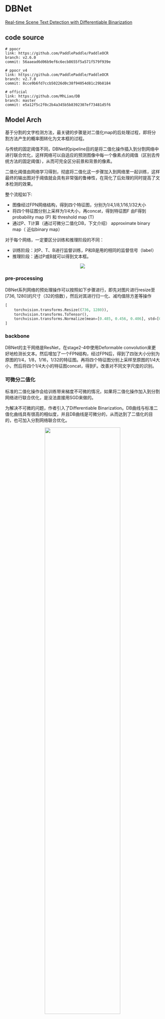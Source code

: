 # DBNet
[Real-time Scene Text Detection with Differentiable Binarization](https://arxiv.org/abs/1911.08947)

## code source
```
# ppocr
link: https://github.com/PaddlePaddle/PaddleOCR
branch: v2.6.0
commit: 56aaead6d06b9ef6c6ecb8655f5a571f579f939e
```
```
# ppocr_v4
link: https://github.com/PaddlePaddle/PaddleOCR
branch: v2.7.0
commit: 8cce9b6fd7ccb50226d0c38f94054d81c29b8184
```
```
# official
link: https://github.com/MhLiao/DB
branch: master
commit: e5a12f5c2f0c2b4a345b5b8392307ef73481d5f6
```

## Model Arch

基于分割的文字检测方法，最关键的步骤是对二值化map的后处理过程，即将分割方法产生的概率图转化为文本框的过程。

与传统的固定阈值不同，DBNet的pipeline目的是将二值化操作插入到分割网络中进行联合优化，这样网络可以自适应的预测图像中每一个像素点的阈值（区别去传统方法的固定阈值），从而可完全区分前景和背景的像素。

二值化阈值由网络学习得到，彻底将二值化这一步骤加入到网络里一起训练，这样最终的输出图对于阈值就会具有非常强的鲁棒性，在简化了后处理的同时提高了文本检测的效果。

整个流程如下:

- 图像经过FPN网络结构，得到四个特征图，分别为1/4,1/8,1/16,1/32大小
- 将四个特征图分别上采样为1/4大小，再concat，得到特征图F
由F得到 probability map (P) 和 threshold map (T)
- 通过P、T计算（通过可微分二值化DB，下文介绍） approximate binary map（ 近似binary map）

对于每个网络，一定要区分训练和推理阶段的不同：

- 训练阶段：对P、T、B进行监督训练，P和B是用的相同的监督信号（label）
- 推理阶段：通过P或B就可以得到文本框。

<div  align="center">
<img src="../../../images/cv/text_detection/dbnet/arch.png">
</div>

### pre-processing
DBNet系列网络的预处理操作可以按照如下步骤进行，即先对图片进行resize至[736, 1280]的尺寸（32的倍数），然后对其进行归一化、减均值除方差等操作

```python
[
    torchvision.transforms.Resize((736, 1280)),
    torchvision.transforms.ToTensor(),
    torchvision.transforms.Normalize(mean=[0.485, 0.456, 0.406], std=[0.229, 0.224, 0.225],),
]
```

### backbone

DBNet的主干网络是ResNet，在stage2-4中使用Deformable convolution来更好地检测长文本。然后增加了一个FPN结构，经过FPN后，得到了四张大小分别为原图的1/4，1/8，1/16，1/32的特征图。再将四个特征图分别上采样至原图的1/4大小，然后将四个1/4大小的特征图concat，得到F。改善对不同文字尺度的识别。

### 可微分二值化
标准的二值化操作会给训练带来梯度不可微的情况，如果将二值化操作加入到分割网络进行联合优化，是没法直接用SGD来做的。

为解决不可微的问题，作者引入了Differentiable Binarization。DB曲线与标准二值化曲线具有很高的相似度，并且DB曲线是可微分的，从而达到了二值化的目的，也可加入分割网络联合优化。

<div  align="center">
<img src="../../../images/cv/text_detection/dbnet/db.png" width="70%" height="70%">
</div>

### head-DBHead

- probability map, w×h×1 , 代表像素点是文本的概率

- threshhold map, w×h×1, 每个像素点的阈值

- binary map, w×h×1, 由1,2计算得到，计算公式为DB公式


### post-processing

在推理时，采用概率图或近似二值图便可计算出文本框，为了方便，作者选择了概率图，这样在推理时便可删掉阈值分支。文本框的形成可分为三个步骤：

- 使用固定阈值（0.2）对概率图（或近似二值图）进行二值化，得到二值图

- 从二值图中得到连通区域（收缩文字区域）

- 将收缩文字区域按Vatti clipping算法的偏移系数D'进行扩张得到最终文本框


## Model Info

### 模型性能

| 模型  | 源码 | precision  | recall | Hmean | input size |
| :---: | :--: | :--: | :--: | :----: | :--------: |
|  dbnet_mobilenet_v3   | [ppocr](https://github.com/PaddlePaddle/PaddleOCR/blob/release/2.6/doc/doc_ch/algorithm_det_db.md) | 0.7729 | 0.7308 |   0.7512   |    train 640×640 <br/> val 736×1280    |
|  dbnet_mobilenet_v3 **vacc int8 kl_divergence**   | [ppocr](https://github.com/PaddlePaddle/PaddleOCR/blob/release/2.6/doc/doc_ch/algorithm_det_db.md) | 0.7723 |  0.6760 |   0.7210   |    736×1280     |
|  dbnet_resnet50_vd   | [ppocr](https://github.com/PaddlePaddle/PaddleOCR/blob/release/2.6/doc/doc_ch/algorithm_det_db.md) | 0.8641 |  0.7872 |   0.8238   |    train 640×640 <br/> val 736×1280     |
|  dbnet_resnet50_vd **vacc int8 kl_divergence**   | [ppocr](https://github.com/PaddlePaddle/PaddleOCR/blob/release/2.6/doc/doc_ch/algorithm_det_db.md) | 0.8218 |  0.8036 |   0.8126   |    736×1280     |
|  ch_PP_OCRv3_det   | [ppocr](https://github.com/PaddlePaddle/PaddleOCR/blob/release/2.7/doc/doc_ch/PP-OCRv3_introduction.md) | 0.5514 | 0.4006 |   0.4640   |    train 960×960 <br/> val 736×1280    |
|  ch_PP_OCRv4_det   | [ppocr](https://github.com/PaddlePaddle/PaddleOCR/blob/release/2.7/doc/doc_ch/PP-OCRv4_introduction.md) | 0.5215 | 0.4077 |   0.4577   |    train 640×640 <br/> val 736×1280    |
|  en_PP_OCRv3_det   | [ppocr](https://github.com/PaddlePaddle/PaddleOCR/blob/release/2.7/doc/doc_ch/PP-OCRv3_introduction.md) | 0.5202 | 0.4218 |   0.4658   |    train 960×960 <br/> val 736×1280    |
|  dbnet_resnet18_no_dcn | [MhLiao](https://github.com/MhLiao/DB) | 0.8484 |  	0.7085 |  	0.7722   |    train 640×640 <br/> val 736×1280     |
|  dbnet_resnet18_no_dcn | [MhLiao](https://github.com/MhLiao/DB) | 0.7579 |  	0.4580 |  	0.5720   |    val 640×640     |
|  dbnet_resnet18_no_dcn **vacc int8 percentile**| [MhLiao](https://github.com/MhLiao/DB) | 0.6158 |  	0.5340 |  	0.5710   |    640×640     |
|  dbnet_resnet50_no_dcn | [MhLiao](https://github.com/MhLiao/DB) | 0.8727 |  	0.7920 |  	0.8304   |    train 640×640 <br/> val 736×1280     |
|  dbnet_resnet50_no_dcn | [MhLiao](https://github.com/MhLiao/DB) | 0.8004 |  	0.6158 |  	0.6961   |   val 640×640     |
|  dbnet_resnet50_no_dcn **vacc int8 percentile**| [MhLiao](https://github.com/MhLiao/DB) | 0.7430 |  	0.6558 |  	0.6967   |    640×640     |
|  dbnet_resnet18_fpnc_1200e_icdar2015 | [mmocr](https://github.com/open-mmlab/mmocr/tree/main/configs/textdet/dbnet) | 0.8853 |  	0.7583 |  	0.8169   |   736x1280     |
|  dbnet_resnet18_fpnc_1200e_totaltext | [mmocr](https://github.com/open-mmlab/mmocr/tree/main/configs/textdet/dbnet) | 0.8640 |  	0.7770 |  	0.8182   |   736x1280     |
|  dbnet_resnet18_fpnc_100k_synthtext | [mmocr](https://github.com/open-mmlab/mmocr/tree/main/configs/textdet/dbnet) | null |   null |  	null   |   736x1280     |
|  dbnet_resnet50_1200e_icdar2015 | [mmocr](https://github.com/open-mmlab/mmocr/tree/main/configs/textdet/dbnet) | 0.8744 |  	0.8276 |  	0.8504   |   736x1280     |
|  dbnet_resnet50_oclip_1200e_icdar2015 | [mmocr](https://github.com/open-mmlab/mmocr/tree/main/configs/textdet/dbnet) | 0.9052 |  	0.8272 |  	0.8644   |   736x1280     |


> **Note**: 基于以下数据集
> 
> ICDAR 2015 ，train 640×640，val 736×1280
> 
> PPOCR v3系列模型并不是在ICDAR2015数据集下训练，因此精度偏低


### 测评数据集说明


<div  align="center">
<img src="../../../images/dataset/icdar_2015.png" width="60%" height="60%">
</div>

[ICDAR 2015](https://rrc.cvc.uab.es/?ch=4&com=downloads)数据集包含1000张训练图像和500张测试图像。ICDAR 2015 数据集可以从上表中链接下载，首次下载需注册。 注册完成登陆后，下载下图中红色框标出的部分，其中， Training Set Images下载的内容保存在icdar_c4_train_imgs文件夹下，Test Set Images 下载的内容保存早ch4_test_images文件夹下。
<div  align="center">
<img src="../../../images/dataset/ic15_location_download.png" width="60%" height="60%">
</div>

[PaddleOCR](https://github.com/PaddlePaddle/PaddleOCR.git)提供了数据格式转换脚本，可以将官网 label 转换支持的数据格式。数据转换工具在`ppocr/utils/gen_label.py`, 这里以训练集为例：

```
# 将官网下载的标签文件转换为 train_icdar2015_label.txt
python gen_label.py --mode="det" --root_path="/path/to/icdar_c4_train_imgs/"  \
                    --input_path="/path/to/ch4_training_localization_transcription_gt" \
                    --output_label="/path/to/train_icdar2015_label.txt"
```
解压数据集和下载标注文件后，按照如下方式组织icdar2015数据集：
```
train_data/icdar2015/text_localization/
  └─ icdar_c4_train_imgs/         icdar 2015 数据集的训练数据
  └─ ch4_test_images/             icdar 2015 数据集的测试数据
  └─ train_icdar2015_label.txt    icdar 2015 数据集的训练标注
  └─ test_icdar2015_label.txt     icdar 2015 数据集的测试标注
```

### 评价指标说明

- precision检测精度：正确的检测框个数在全部检测框的占比，主要是判断检测指标
- recall检测召回率：正确的检测框个数在全部标注框的占比，主要是判断漏检的指标
- hmean是前两项的调和平均值

## Build_In Deploy

- [ppocr](./source_code/ppocr.md)
- [ppocr_v4](./source_code/ppocr_v4_det.md)
- [official](./source_code/official.md)   
- [mmocr](./source_code/mmocr.md)
